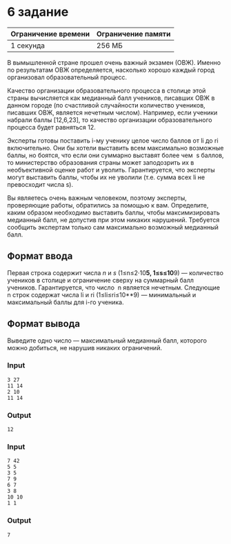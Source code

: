 # 6 задание
| Ограничение времени| Ограничение памяти |
|--------------------|--------------------|
| 1 секунда          | 256 МБ             |

В вымышленной стране прошел очень важный экзамен (ОВЖ). Именно по результатам ОВЖ определяется, насколько хорошо каждый город организовал образовательный процесс.

Качество организации образовательного процесса в столице этой страны вычисляется как медианный балл учеников, писавших ОВЖ в данном городе (по счастливой случайности количество учеников, писавших ОВЖ, является нечетным числом). Например, если ученики набрали баллы ﻿[12,6,23], то качество организации образовательного процесса будет равняться ﻿12﻿.

Эксперты готовы поставить ﻿i﻿-му ученику целое число баллов от ﻿li до ﻿ri включительно. Они бы хотели выставить всем максимально возможные баллы, но боятся, что если они суммарно выставят более чем ﻿
s﻿ баллов, то министерство образования страны может заподозрить их в необъективной оценке работ и уволить. 
Гарантируется, что эксперты могут выставить баллы, чтобы их не уволили (т.е. сумма всех li ﻿не превосходит числа ﻿s﻿). 

Вы являетесь очень важным человеком, поэтому эксперты, проверяющие работы, обратились за помощью к вам. 
Определите, каким образом необходимо выставить баллы, чтобы максимизировать медианный балл, не допустив при этом никаких нарушений. 
Требуется сообщить экспертам только сам максимально возможный медианный балл.

## Формат ввода
Первая строка содержит числа ﻿_n_﻿ и _s_ (1≤n≤2⋅10**5, 1≤s≤10**9) — количество учеников в столице и ограничение сверху на суммарный балл учеников. Гарантируется, что число ﻿
n﻿ является нечетным. Следующие ﻿n﻿ строк содержат числа ﻿li и ri (1≤li≤ri≤10**9) — минимальный и максимальный баллы для ﻿i﻿-го ученика.

## Формат вывода
Выведите одно число — максимальный медианный балл, которого можно добиться, не нарушив никаких ограничений.

### Input
```text
3 27
11 14
2 10
11 14
```

### Output
```text
12
```

### Input
```text
7 42
5 5
3 5
7 9
6 7
3 8
10 10
1 1
```

### Output
```text
7
```